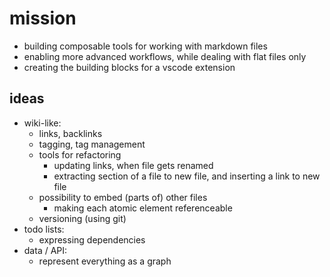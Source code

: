 # mission

- building composable tools for working with markdown files
- enabling more advanced workflows, while dealing with flat files only
- creating the building blocks for a vscode extension

## ideas
- wiki-like:
    - links, backlinks
    - tagging, tag management
    - tools for refactoring
        - updating links, when file gets renamed
        - extracting section of a file to new file, and inserting a link to new file
    - possibility to embed (parts of) other files
        - making each atomic element referenceable
    - versioning (using git)
- todo lists:
    - expressing dependencies
- data / API:
    - represent everything as a graph